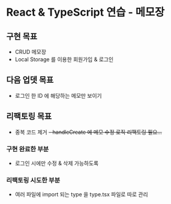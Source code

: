 # React & TypeScript 연습 - 메모장

## 구현 목표

- CRUD 메모장
- Local Storage 를 이용한 회원가입 & 로그인

## 다음 업뎃 목표
- 로그인 한 ID 에 해당하는 메모만 보이기

## 리팩토링 목표
- 중복 코드 제거
~~- handleCreate 에 메모 수정 로직 리팩토링 필요...~~

### 구현 완료한 부분
- 로그인 시에만 수정 & 삭제 가능하도록

### 리팩토링 시도한 부분
- 여러 파일에 import 되는 type 을 type.tsx 파일로 따로 관리
